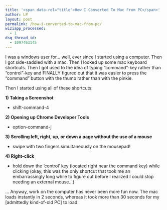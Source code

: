 ```yaml
---
title: '<span data-rel="title">How I Converted To Mac From PC</span>'
author: LP
layout: post
permalink: /how-i-converted-to-mac-from-pc/
wiziapp_processed:
  - 1
dsq_thread_id:
  - 1097463145
---
```

<span data-rel="content">

<p>
  I was a windows user for&#8230; well, ever since I started using a computer. Then I got side-saddled with a mac. Then I looked up some mac keyboard shortcuts. Then I got used to the idea of typing &#8220;command&#8221;-key rather than &#8220;control&#8221;-key and FINALLY figured out that it was easier to press the &#8220;command&#8221; button with the thumb rather than with the pinkie.
</p>

<p>
  Then I started using all of these shortcuts:
</p>

<p>
  <strong>1) Taking a Screenshot</strong>
</p>

<ul>
  <li>
    shift-command-4
  </li>
</ul>

<div>
  <p>
    <strong>2) Opening up Chrome Developer Tools</strong>
  </p>
  
  <ul>
    <li>
      option-command-j
    </li>
  </ul>
</div>

<p>
  <strong>3) Scrolling left, right, up, or down a page without the use of a mouse</strong>
</p>

<ul>
  <li>
    swipe with two fingers simultaneously on the mousepad!
  </li>
</ul>

<div>
  <p>
    <strong>4) Right-click</strong>
  </p>
  
  <div>
    <ul>
      <li>
        hold down the &#8216;control&#8217; key (located right near the command key) while clicking (okay, this was the only shortcut that took me an embarrassingly long while to figure out before I realized I could stop needing an external mouse&#8230;)
      </li>
    </ul>
  </div>
</div>

<p>
  &#8230; Anyway, work on the computer has never been more fun now. The mac loads instantly in 2 seconds, whereas it took more than 30 seconds for my [admittedly kind-of-old PC] to load.
</p></span>